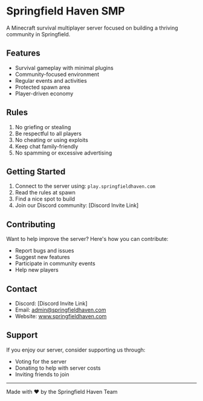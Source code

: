 # Springfield Haven SMP

A Minecraft survival multiplayer server focused on building a thriving community in Springfield.

## Features

- Survival gameplay with minimal plugins
- Community-focused environment
- Regular events and activities
- Protected spawn area
- Player-driven economy

## Rules

1. No griefing or stealing
2. Be respectful to all players
3. No cheating or using exploits
4. Keep chat family-friendly
5. No spamming or excessive advertising

## Getting Started

1. Connect to the server using: `play.springfieldhaven.com`
2. Read the rules at spawn
3. Find a nice spot to build
4. Join our Discord community: [Discord Invite Link]

## Contributing

Want to help improve the server? Here's how you can contribute:

- Report bugs and issues
- Suggest new features
- Participate in community events
- Help new players

## Contact

- Discord: [Discord Invite Link]
- Email: admin@springfieldhaven.com
- Website: www.springfieldhaven.com

## Support

If you enjoy our server, consider supporting us through:
- Voting for the server
- Donating to help with server costs
- Inviting friends to join

---

Made with ❤️ by the Springfield Haven Team
